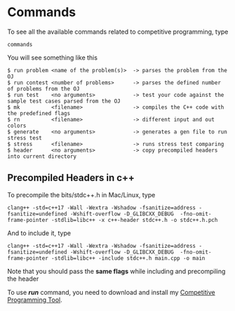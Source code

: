 # Commands
To see all the available commands related to competitive programming, type
```
commands
```

You will see something like this
```
$ run problem <name of the problem(s)>  -> parses the problem from the OJ 
$ run contest <number of problems>      -> parses the defined number of problems from the OJ
$ run test    <no arguments>            -> test your code against the sample test cases parsed from the OJ
$ mk          <filename>                -> compiles the C++ code with the predefined flags
$ rn          <filename>                -> different input and out colors
$ generate    <no arguments>            -> generates a gen file to run stress test
$ stress      <filename>                -> runs stress test comparing 
$ header      <no arguments>            -> copy precompiled headers into current directory
```

## Precompiled Headers in c++
To precompile the bits/stdc++.h in  Mac/Linux, type
```
clang++ -std=c++17 -Wall -Wextra -Wshadow -fsanitize=address -fsanitize=undefined -Wshift-overflow -D_GLIBCXX_DEBUG  -fno-omit-frame-pointer -stdlib=libc++ -x c++-header stdc++.h -o stdc++.h.pch
```
And to include it, type
```
clang++ -std=c++17 -Wall -Wextra -Wshadow -fsanitize=address -fsanitize=undefined -Wshift-overflow -D_GLIBCXX_DEBUG  -fno-omit-frame-pointer -stdlib=libc++ -include stdc++.h main.cpp -o main
```
Note that you should pass the **same flags** while including and precompiling the header

To use ***run*** command, you need to download and install my [Competitive Programming Tool](https://github.com/Jintumoni/Parsing-Tool).
